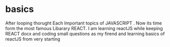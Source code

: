 # basics
After looping thorught Each Important topics of JAVASCRIPT . Now its time form the most famous Libarary REACT.
I am learning reactJS while keeping REACT docx and coding small questions as my firend and learning basics of reactJS from very starting   
